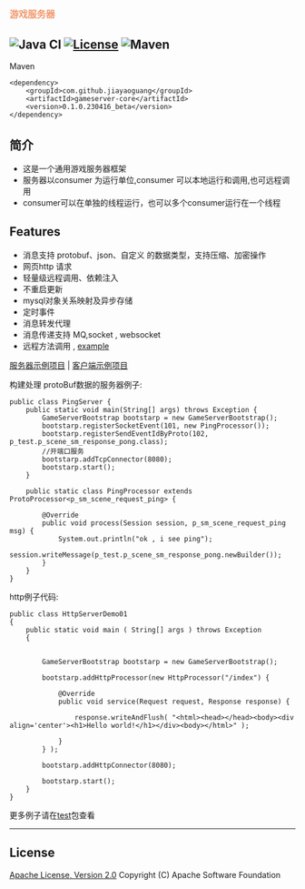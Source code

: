 ##   <font color=#f1986d size=3>游戏服务器</font>
![Java CI](https://github.com/jiayaoguang/gameserver/workflows/Java%20CI/badge.svg)
[![License](https://img.shields.io/badge/license-Apache%202-4EB1BA.svg)](https://www.apache.org/licenses/LICENSE-2.0.html)
![Maven](https://img.shields.io/maven-central/v/com.github.jiayaoguang/gameserver-core.svg)
------
Maven 

    <dependency>
        <groupId>com.github.jiayaoguang</groupId>
        <artifactId>gameserver-core</artifactId>
        <version>0.1.0.230416_beta</version>
    </dependency>

## 简介
* 这是一个通用游戏服务器框架
* 服务器以consumer 为运行单位,consumer 可以本地运行和调用,也可远程调用
* consumer可以在单独的线程运行，也可以多个consumer运行在一个线程

## Features
* 消息支持 protobuf、json、自定义 的数据类型，支持压缩、加密操作
* 网页http 请求
* 轻量级远程调用、依赖注入
* 不重启更新
* mysql对象关系映射及异步存储
* 定时事件
* 消息转发代理
* 消息传递支持 MQ,socket , websocket
* 远程方法调用 , [example](https://github.com/jiayaoguang/gameserver/blob/main/gameserver-test/src/main/java/org/jyg/gameserver/test/invoke/InvokeMethodHttpServerDemo01.java)



[服务器示例项目](https://github.com/jiayaoguang/gameserver/tree/main/gameserver-example) |
[客户端示例项目](https://github.com/jiayaoguang/gameclient)
	


构建处理 protoBuf数据的服务器例子:

    public class PingServer {
        public static void main(String[] args) throws Exception {
            GameServerBootstrap bootstarp = new GameServerBootstrap();
            bootstarp.registerSocketEvent(101, new PingProcessor());
            bootstarp.registerSendEventIdByProto(102, p_test.p_scene_sm_response_pong.class);
            //开端口服务
            bootstarp.addTcpConnector(8080);
            bootstarp.start();
        }
    
        public static class PingProcessor extends ProtoProcessor<p_sm_scene_request_ping> {
    
            @Override
            public void process(Session session, p_sm_scene_request_ping msg) {
                System.out.println("ok , i see ping");
                session.writeMessage(p_test.p_scene_sm_response_pong.newBuilder());
            }
        }
    }

http例子代码:

    public class HttpServerDemo01
    {
        public static void main ( String[] args ) throws Exception 
        {
        	
        	
        	GameServerBootstrap bootstarp = new GameServerBootstrap();
            
            bootstarp.addHttpProcessor(new HttpProcessor("/index") {
    			
    			@Override
    			public void service(Request request, Response response) {
    
    				response.writeAndFlush( "<html><head></head><body><div align='center'><h1>Hello world!</h1></div><body></html>" );
    				
    			}
    		} );
            
            bootstarp.addHttpConnector(8080);
            
            bootstarp.start();
        }
    }
    
更多例子请在[test](https://github.com/jiayaoguang/gameserver/tree/master/gameserver-test/src/main/java/org/jyg/gameserver/test)包查看

----------
## License
[Apache License, Version 2.0](http://www.apache.org/licenses/LICENSE-2.0.html) Copyright (C) Apache Software Foundation
	


